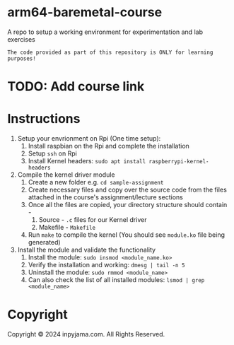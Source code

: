 # arm64-baremetal-course
A repo to setup a working environment for experimentation and lab exercises

```
The code provided as part of this repository is ONLY for learning purposes!
```

# TODO: Add course link

# Instructions
1. Setup your envrionment on Rpi (One time setup):
   1. Install raspbian on the Rpi and complete the installation
   2. Setup `ssh` on Rpi
   3. Install Kernel headers: `sudo apt install raspberrypi-kernel-headers`
2. Compile the kernel driver module
    1. Create a new folder e.g. `cd sample-assignment`
    2. Create necessary files and copy over the source code from the files attached in the course's assignment/lecture sections
    3. Once all the files are copied, your directory structure should contain - 
       1. Source - `.c` files for our Kernel driver
       2. Makefile - `Makefile`
    4. Run `make` to compile the kernel (You should see `module.ko` file being generated)
3. Install the module and validate the functionality
    1. Install the module: `sudo insmod <module_name.ko>`
    2. Verify the installation and working: `dmesg | tail -n 5`
    3. Uninstall the module: `sudo rmmod <module_name>`
    4. Can also check the list of all installed modules: `lsmod | grep <module_name>`

# Copyright

Copyright © 2024 inpyjama.com. All Rights Reserved.
